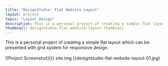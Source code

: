 ```yaml
---
title: "DesignStudio: Flat Website Layout"
layout: project
topic: "Layout Design"
description: This is a personal project of creating a simple flat layout which can be presented with grid system for responsive design.
thumbnail: designstudio-flat-website-layout-thumbnail
---
```


This is a personal project of creating a simple flat layout which can be presented with grid system for responsive design.
<br><br>
![Project Screenshot]({{ site.img }}designstudio-flat-website-layout-01.jpg)